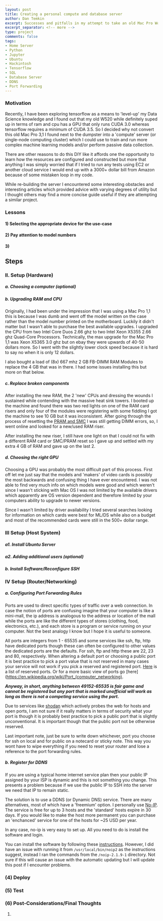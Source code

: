 ```yaml
---
layout: post
title: Creating a personal compute and database server
author: Dan Temkin
excerpt: Successes and pitfalls in my attempt to take an old Mac Pro Workstation and convert it into an 'all-in-one' personal server.   
excerpt_separator: <!-- more -->
type: project
comments: false
tags:
- Home Server
- Python
- Jupyter
- Ubuntu
- Hackintosh
- Tensorflow
- SQL
- Database Server
- DDNS
- Port Forwarding
---
```


### Motivation
   Recently, I have been exploring tensorflow as a means to 'level-up' my Data Science 
   knowledge and I found out that my old W520 while definitely suped up in terms of ram and cpu
   has a GPU that only runs CUDA 3.0 whereas tensorflow requires a minimum of CUDA 3.5.
   So I decided why not convert this old Mac Pro 3,1 I found next to the dumpster into a
   'compute' server (or single-node computing cluster) which I could use to train and run more complex 
   machine learning models and/or perform passive data collection.
            
   There are other reasons to do this DIY like it affords one the opportunity to learn how
   the resources are configured and constructed but more that anything I was simply worried that if I tried to run any tests using EC2 or another cloud service
   I would end up with a 3000+ dollar bill from Amazon because of some mistaken loop in my code.
            
   While re-building the server I encountered some interesting obstacles and interesting articles
   which provided advice with varying degrees of utility but I thought 
   others may find a more concise guide useful if they are attempting a similar project.


### Lessons

#### 1) Selecting the appropriate device for the use-case


#### 2) Pay attention to model numbers 

#### 3) 



## Steps

### II. Setup (Hardware)

##### a. <b>Choosing a computer</b> <em>(optional)</em>


##### b. <b>Upgrading RAM and CPU</b>
    
Originally, I had been under the impression that I was using a Mac Pro 1,1 
this is because I was dumb and went off the model written on the case rather 
than the model number printed on the motherboard. Luckily it didn't matter but
I wasn't able to purchase the best available upgrades. I upgraded the CPU from two
Intel Core Duos 2.66 ghz to two Intel Xeon X5355 2.66 ghz Quad-Core Processors. Technically,
the max upgrade for the Mac Pro 1,1 was Xeon X5365 3.0 ghz but on ebay they were upwards of
40-50 dollars more. So I went with the slightly lower clock speed because it is hard
to say no when it is only 12 dollars. 

I also bought a load of (8x) 667 mhz 2 GB FB-DIMM RAM Modules to replace the 4 GB 
that was in there. I had some issues installing this but more on that below.

##### c. <b>Replace broken components</b>
     
After installing the new RAM, the 2 'new' CPUs and dressing the wounds I sustained
while contending with the massive heat sink towers. I booted up the machine and
found there was two red lights on one of the RAM card risers and only four of the
modules were registering with some fiddling I got the machine to see 10 GB but it 
was inconsistent. After going through the process of resetting the [PRAM and SMC](https://thenextweb.com/lifehacks/2017/06/14/how-when-why-to-reset-the-pram-smc-on-your-mac/)
I was still getting DIMM errors, so, I went online and looked for a new/used RAM riser.

After installing the new riser, I still have one light on that I could not fix
with a different RAM card or SMC/PRAM reset so I gave up and settled with my extra 4 GB
of RAM and gave up on the last 2.
      
##### d. <b>Choosing the right GPU</b>
      
Choosing a GPU was probably the most difficult part of this process. First off let me just
say that the models and 'makers' of video cards is possibly the most backwards and confusing
thing I have ever encountered. I was not able to find very much info on which models were good and 
which weren't since I wasn't sticking with Mac OS I was not limited by the available drivers
which apparently are OS version dependent and therefore limited by your computers
ability to upgrade to newer versions. 

Since I wasn't limited by driver availability I tried several searches looking for information
on which cards were best for ML/DS while also on a budget and most of the recommended cards
were still in the 500+ dollar range. 
  


### III Setup (Host System)
    
##### a1. <b> Install Ubuntu Server </b>
    
    
##### a2. Adding additional users <em>(optional)</em>

##### b. Install Software/Reconfigure SSH
  
  
### IV Setup (Router/Networking)

##### a. <b>Configuring Port Forwarding Rules</b>
        
Ports are used to direct specific types of traffic over a web connection. 
In case the notion of ports are confusing imagine that your computer is like a 
mini-mall, the ip address is analogous to the address or location of the mall while
the ports are like the different types of stores (clothing, food, electronics, etc.),
and each store is a program or service running on your computer. Not the best
analogy I know but I hope it is useful to someone.

All ports are integers from 1 - 65535 and some services like ssh, ftp, http
have dedicated ports though these can often be configured to other values 
the dedicated ports are the defaults. For ssh, ftp and http these are 22, 23 and 80,
respectively. When altering a default port or choosing a public port it is
best practice to pick a port value that is not reserved in many cases your service
will not work if you pick a reserved and registered port. [Here](https://en.wikipedia.org/wiki/List_of_TCP_and_UDP_port_numbers) 
is a list of reserved ports. Or for a more basic view of ports go [here](https://en.wikipedia.org/wiki/Port_(computer_networking).  

<b><em>Anyway, in short, anything between 49152-65535 is fair game and cannot be registered but any port that is marked unofficial will work as
long as there is not a competing service using the port.</em></b>

Due to services like [shodan](https://www.shodan.io/) which actively probes the web for hosts and open ports, 
I am not sure if it really matters in terms of security what your port is though it is probably best practice
to pick a public port that is slightly unconventional. It is important though that the 
public port not be otherwise reserved.

Last important note, just be sure to write down whichever, port you choose for ssh on local and for
public on a notecard or sticky note. This way you wont have to wipe everything if you need to reset
your router and lose a reference to the port forwarding rules.
        
        
##### b. Register for DDNS
    
If you are using a typical home internet service plan then your public IP
assigned by your ISP is dynamic and this is not something you change. This 
presents a problem because if we use the public IP to SSH into the server we need 
that IP to remain static.

The solution is to use a DDNS (or Dynamic DNS) service. There are many alternatives, most of 
which have a 'freemium' option. I personally use [No-IP](https://www.noip.com/).
The service is free for up to 3 hosts and the 'standard' hosts expire in 30 days.
If you would like to make the host more permanent you can purchase an 'enchanced' 
service for one of the hosts for ~25 USD per year.

In any case, no-ip is very easy to set up. All you need to do is install the 
software and login.

You can install the software by following these [instructions](https://www.noip.com/support/knowledgebase/installing-the-linux-dynamic-update-client-on-ubuntu/).
However, I did have an issue with running it from <code>/usr/local/bin/noip2</code>
as the instructions suggest, instead I ran the commands from the 
<code>/noip-2.1.9-1</code> directory. Not sure if this will cause an issue with
the automatic updating but I will update this post if I encounter problems.
        
### (4) Deploy
   
    
### (5) Test


### (6) Post-Considerations/Final Thoughts

  1) 
    






